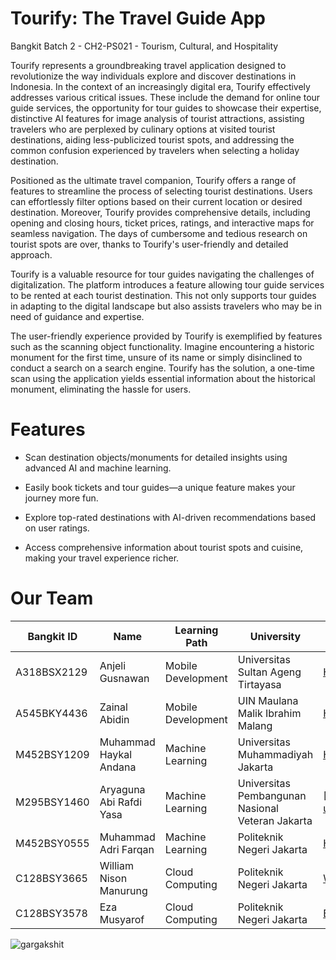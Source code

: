 # Tourify: The Travel Guide App

Bangkit Batch 2 - CH2-PS021 - Tourism, Cultural, and Hospitality

Tourify represents a groundbreaking travel application designed to revolutionize the way individuals explore and discover destinations in Indonesia. In the context of an increasingly digital era, Tourify effectively addresses various critical issues. These include the demand for online tour guide services, the opportunity for tour guides to showcase their expertise, distinctive AI features for image analysis of tourist attractions, assisting travelers who are perplexed by culinary options at visited tourist destinations, aiding less-publicized tourist spots, and addressing the common confusion experienced by travelers when selecting a holiday destination.

Positioned as the ultimate travel companion, Tourify offers a range of features to streamline the process of selecting tourist destinations. Users can effortlessly filter options based on their current location or desired destination. Moreover, Tourify provides comprehensive details, including opening and closing hours, ticket prices, ratings, and interactive maps for seamless navigation. The days of cumbersome and tedious research on tourist spots are over, thanks to Tourify's user-friendly and detailed approach.

Tourify is a valuable resource for tour guides navigating the challenges of digitalization. The platform introduces a feature allowing tour guide services to be rented at each tourist destination. This not only supports tour guides in adapting to the digital landscape but also assists travelers who may be in need of guidance and expertise.

The user-friendly experience provided by Tourify is exemplified by features such as the scanning object functionality. Imagine encountering a historic monument for the first time, unsure of its name or simply disinclined to conduct a search on a search engine. Tourify has the solution, a one-time scan using the application yields essential information about the historical monument, eliminating the hassle for users.

# Features

- Scan destination objects/monuments for detailed insights using advanced AI and machine learning.

- Easily book tickets and tour guides—a unique feature makes your journey more fun.

- Explore top-rated destinations with AI-driven recommendations based on user ratings.

- Access comprehensive information about tourist spots and cuisine, making your travel experience richer.

# Our Team

| Bangkit ID | Name | Learning Path | University | Linkedin |
| ----- | ----- | ----- | ----- | ----- |
|A318BSX2129|Anjeli Gusnawan|Mobile Development|Universitas Sultan Ageng Tirtayasa|[Here](https://www.linkedin.com/in/anjeligusnawan/)|
|A545BKY4436|Zainal Abidin|Mobile Development|UIN Maulana Malik Ibrahim Malang|[Here](https://www.linkedin.com/in/zainalabidin1453/)|
|M452BSY1209|Muhammad Haykal Andana|Machine Learning|Universitas Muhammadiyah Jakarta|[Here](https://www.linkedin.com/in/muhammad-haykal-andana-807535281?utm_source=share&utm_campaign=share_via&utm_content=profile&utm_medium=android_app)|
|M295BSY1460|Aryaguna Abi Rafdi Yasa|Machine Learning|Universitas Pembangunan Nasional Veteran Jakarta|[Here(https://www.linkedin.com/in/aryaguna-abi-rafdi-yasa-646ab221a?utm_source=share&utm_campaign=share_via&utm_content=profile&utm_medium=android_app)|
|M452BSY0555|Muhammad Adri Farqan|Machine Learning| Politeknik Negeri Jakarta|[Here](https://www.linkedin.com/in/muhammad-adri-farqan-b83097274?utm_source=share&utm_campaign=share_via&utm_content=profile&utm_medium=android_app)|
|C128BSY3665|William Nison Manurung|Cloud Computing|Politeknik Negeri Jakarta|[William's LinkedIn](Here)|
|C128BSY3578|Eza Musyarof|Cloud Computing|Politeknik Negeri Jakarta|[Eza's LinkedIn](https://www.linkedin.com/in/williamnisonm?utm_source=share&utm_campaign=share_via&utm_content=profile&utm_medium=android_app)|

<p align="left">
  <img
    src="https://komarev.com/ghpvc/?username=Tourify-Capstone"
    alt="gargakshit"
  />
</p>
